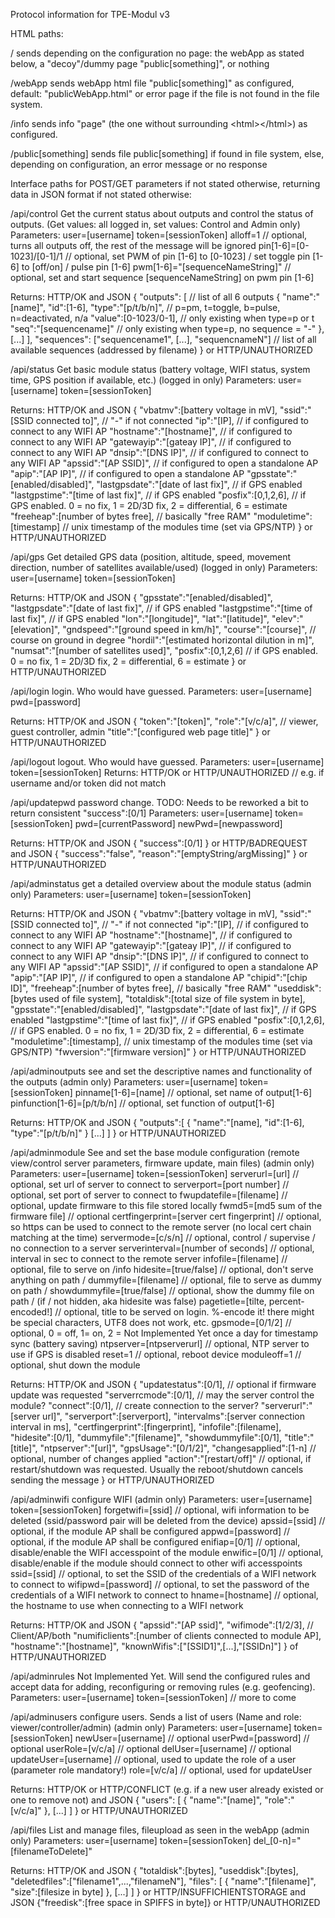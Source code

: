 Protocol information for TPE-Modul v3

HTML paths:

/ sends depending on the configuration no page: the webApp as stated below, a "decoy"/dummy page "public[something]", or nothing

/webApp sends webApp html file "public[something]" as configured, default: "publicWebApp.html" or error page if the file is not found in the file system.

/info sends info "page" (the one without surrounding \<html\>\</html\>) as configured.

/public[something] sends file public[something] if found in file system, else, depending on configuration, an error message or no response


Interface paths for POST/GET parameters if not stated otherwise, returning data in JSON format if not stated otherwise:

/api/control Get the current status about outputs and control the status of outputs. (Get values: all logged in, set values: Control and Admin only)
Parameters:
user=[username]
token=[sessionToken]
alloff=1 // optional, turns all outputs off, the rest of the message will be ignored
pin[1-6]=[0-1023]/[0-1]/1 // optional, set PWM of pin [1-6] to [0-1023] / set toggle pin [1-6] to [off/on] / pulse pin [1-6]
pwm[1-6]="[sequenceNameString]" // optional, set and start sequence [sequenceNameString] on pwm pin [1-6]

Returns: HTTP/OK and JSON
{
    "outputs": [ // list of all 6 outputs
            {
                "name":"[name]",
                "id":[1-6],
                "type":"[p/t/b/n]", // p=pm, t=toggle, b=pulse, n=deactivated, n/a
                "value":[0-1023/0-1], // only existing when type=p or t
                "seq":"[sequencename]" // only existing when type=p, no sequence = "-"
            },
            [...]
        ],
    "sequences": ["sequencename1", [...], "sequencnameN"] // list of all available sequences (addressed by filename)
}
or HTTP/UNAUTHORIZED


/api/status Get basic module status (battery voltage, WIFI status, system time, GPS position if available, etc.) (logged in only)
Parameters:
user=[username]
token=[sessionToken]

Returns: HTTP/OK and JSON
{
    "vbatmv":[battery voltage in mV],
    "ssid":"[SSID connected to]", // "-" if not connected
    "ip":"[IP], // if configured to connect to any WIFI AP
    "hostname":"[hostname]", // if configured to connect to any WIFI AP
    "gatewayip":"[gateay IP]", // if configured to connect to any WIFI AP
    "dnsip":"[DNS IP]", // if configured to connect to any WIFI AP
    "apssid":"[AP SSID]", // if configured to open a standalone AP
    "apip":"[AP IP]", // if configured to open a standalone AP
    "gpsstate":"[enabled/disabled]",
    "lastgpsdate":"[date of last fix]", // if GPS enabled
    "lastgpstime":"[time of last fix]", // if GPS enabled
    "posfix":[0,1,2,6], // if GPS enabled. 0 = no fix, 1 = 2D/3D fix, 2 = differential, 6 = estimate
    "freeheap":[number of bytes free], // basically "free RAM"
    "moduletime":[timestamp] // unix timestamp of the modules time (set via GPS/NTP)
}
or HTTP/UNAUTHORIZED


/api/gps Get detailed GPS data (position, altitude, speed, movement direction, number of satellites available/used) (logged in only)
Parameters:
user=[username]
token=[sessionToken]

Returns: HTTP/OK and JSON
{
    "gpsstate":"[enabled/disabled]",
    "lastgpsdate":"[date of last fix]", // if GPS enabled
    "lastgpstime":"[time of last fix]", // if GPS enabled
    "lon":"[longitude]",
    "lat":"[latitude]",
    "elev":"[elevation]",
    "gndspeed":"[ground speed in km/h]",
    "course":"[course]", // course on ground in degree
    "hordil":"[estimated horizontal dilution in m]",
    "numsat":"[number of satellites used]",
    "posfix":[0,1,2,6] // if GPS enabled. 0 = no fix, 1 = 2D/3D fix, 2 = differential, 6 = estimate
}
or HTTP/UNAUTHORIZED


/api/login login. Who would have guessed.
Parameters:
user=[username]
pwd=[password]

Returns: HTTP/OK and JSON
{
    "token":"[token]",
    "role":"[v/c/a]", // viewer, guest controller, admin
    "title":"[configured web page title]"
}
or HTTP/UNAUTHORIZED


/api/logout logout. Who would have guessed.
Parameters:
user=[username]
token=[sessionToken]
Returns: HTTP/OK
or HTTP/UNAUTHORIZED // e.g. if username and/or token did not match


/api/updatepwd password change. TODO: Needs to be reworked a bit to return consistent "success":[0/1]
Parameters:
user=[username]
token=[sessionToken]
pwd=[currentPassword]
newPwd=[newpassword]

Returns: HTTP/OK and JSON
{
    "success":[0/1]
}
or HTTP/BADREQUEST and JSON
{
    "success":"false",
    "reason":"[emptyString/argMissing]"
}
or HTTP/UNAUTHORIZED


/api/adminstatus get a detailed overview about the module status (admin only)
Parameters:
user=[username]
token=[sessionToken]

Returns: HTTP/OK and JSON
{
    "vbatmv":[battery voltage in mV],
    "ssid":"[SSID connected to]", // "-" if not connected
    "ip":"[IP], // if configured to connect to any WIFI AP
    "hostname":"[hostname]", // if configured to connect to any WIFI AP
    "gatewayip":"[gateay IP]", // if configured to connect to any WIFI AP
    "dnsip":"[DNS IP]", // if configured to connect to any WIFI AP
    "apssid":"[AP SSID]", // if configured to open a standalone AP
    "apip":"[AP IP]", // if configured to open a standalone AP
    "chipid":"[chip ID]",
    "freeheap":[number of bytes free], // basically "free RAM"
    "useddisk":[bytes used of file system],
    "totaldisk":[total size of file system in byte],    
    "gpsstate":"[enabled/disabled]",
    "lastgpsdate":"[date of last fix]", // if GPS enabled
    "lastgpstime":"[time of last fix]", // if GPS enabled
    "posfix":[0,1,2,6], // if GPS enabled. 0 = no fix, 1 = 2D/3D fix, 2 = differential, 6 = estimate
    "moduletime":[timestamp], // unix timestamp of the modules time (set via GPS/NTP)
    "fwversion":"[firmware version]"
}
or HTTP/UNAUTHORIZED


/api/adminoutputs see and set the descriptive names and functionality of the outputs (admin only)
Parameters:
user=[username]
token=[sessionToken]
pinname[1-6]=[name] // optional, set name of output[1-6]
pinfunction[1-6]=[p/t/b/n] // optional, set function of output[1-6]

Returns: HTTP/OK and JSON
{
    "outputs":[
        {
            "name":"[name],
            "id":[1-6],
            "type":"[p/t/b/n]"
        }
        [...]
    ]
}
or HTTP/UNAUTHORIZED


/api/adminmodule See and set the base module configuration (remote view/control server parameters, firmware update, main files) (admin only)
Parameters:
user=[username]
token=[sessionToken]
serverurl=[url] // optional, set url of server to connect to
serverport=[port number] // optional, set port of server to connect to
fwupdatefile=[filename] // optional, update firmware to this file stored locally
fwmd5=[md5 sum of the firmware file] // optional
certfingerprint=[server cert fingerprint] // optional, so https can be used to connect to the remote server (no local cert chain matching at the time)
servermode=[c/s/n] // optional, control / supervise / no connection to a server
serverinterval=[number of seconds] // optional, interval in sec to connect to the remote server
infofile=[filename] // optional, file to serve on /info
hidesite=[true/false] // optional, don't serve anything on path /
dummyfile=[filename] // optional, file to serve as dummy on path /
showdummyfile=[true/false] // optional, show the dummy file on path / (if / not hidden, aka hidesite was false)
pagetietle=[tilte, percent-encoded!] // optional, title to be served on login. %-encode it! there might be special characters, UTF8 does not work, etc.
gpsmode=[0/1/2] // optional, 0 = off, 1= on, 2 = Not Implemented Yet once a day for timestamp sync (battery saving)
ntpserver=[ntpserverurl] // optional, NTP server to use if GPS is disabled
reset=1 // optional, reboot device
moduleoff=1 // optional, shut down the module

Returns: HTTP/OK and JSON
{
    "updatestatus":[0/1], // optional if firmware update was requested
    "serverrcmode":[0/1], // may the server control the module?
    "connect":[0/1], // create connection to the server?
    "serverurl":"[server url]",
    "serverport":[serverport],
    "intervalms":[server connection interval in ms],
    "certfingerprint":[fingerprint],
    "infofile":[filename],
    "hidesite":[0/1],
    "dummyfile":"[filename]",
    "showdummyfile":[0/1],
    "title":"[title]",
    "ntpserver":"[url]",
    "gpsUsage":"[0/1/2]",
    "changesapplied":[1-n] // optional, number of changes applied
    "action":"[restart/off]" // optional, if restart/shutdown was requested. Usually the reboot/shutdown cancels sending the message
}
or HTTP/UNAUTHORIZED


/api/adminwifi configure WIFI  (admin only)
Parameters:
user=[username]
token=[sessionToken]
forgetwifi=[ssid] // optional, wifi information to be deleted (ssid/password pair will be deleted from the device)
apssid=[ssid] // optional, if the module AP shall be configured
appwd=[password] // optional, if the module AP shall be configured
enifiap=[0/1] // optional, disable/enable the WIFI accesspoint of the module
enwific=[0/1] // optional, disable/enable if the module should connect to other wifi accesspoints
ssid=[ssid] // optional, to set the SSID of the credentials of a WIFI network to connect to
wifipwd=[password] // optional, to set the password of the credentials of a WIFI network to connect to
hname=[hostname] // optional, the hostname to use when connecting to a WIFI network

Returns: HTTP/OK and JSON
{
    "apssid":"[AP ssid]",
    "wifimode":[1/2/3], // Client/AP/both
    "numificlients":[number of clients connected to module AP],
    "hostname":"[hostname]",
    "knownWifis":["[SSID1]",[...],"[SSIDn]"]
}
of HTTP/UNAUTHORIZED


/api/adminrules Not Implemented Yet. Will send the configured rules and accept data for adding, reconfiguring or removing rules (e.g. geofencing).
Parameters:
user=[username]
token=[sessionToken]
// more to come

/api/adminusers configure users. Sends a list of users (Name and role: viewer/controller/admin) (admin only)
Parameters:
user=[username]
token=[sessionToken]
newUser=[username] // optional
userPwd=[password] // optional
userRole=[v/c/a] // optional
delUser=[username] // optional
updateUser=[username] // optional, used to update the role of a user (parameter role mandatory!)
role=[v/c/a] // optional, used for updateUser

Returns: HTTP/OK or HTTP/CONFLICT (e.g. if a new user already existed or one to remove not) and JSON
{
    "users":
    [
        {
            "name":"[name]",
            "role":"[v/c/a]"
        },
        [...]
    ]
}
or HTTP/UNAUTHORIZED



/api/files List and manage files, fileupload as seen in the webApp (admin only)
Parameters:
user=[username]
token=[sessionToken]
del_[0-n]="[filenameToDelete]"

Returns: HTTP/OK and JSON
{
    "totaldisk":[bytes],
    "useddisk":[bytes],
    "deletedfiles":["filename1",...,"filenameN"],
    "files":
    [
        {
            "name":"[filename]",
            "size":[filesize in byte]
        },
        [...]
    ]
}
or HTTP/INSUFFICHIENTSTORAGE and JSON
{"freedisk":[free space in SPIFFS in byte]}
or HTTP/UNAUTHORIZED
